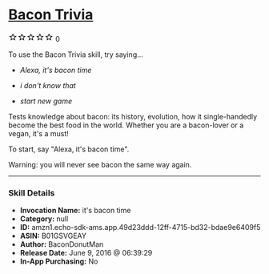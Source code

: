 # [Bacon Trivia](http://alexa.amazon.com/#skills/amzn1.echo-sdk-ams.app.49d23ddd-12ff-4715-bd32-bdae9e6409f5)
![0 stars](../../images/ic_star_border_black_18dp_1x.png)![0 stars](../../images/ic_star_border_black_18dp_1x.png)![0 stars](../../images/ic_star_border_black_18dp_1x.png)![0 stars](../../images/ic_star_border_black_18dp_1x.png)![0 stars](../../images/ic_star_border_black_18dp_1x.png) 0

To use the Bacon Trivia skill, try saying...

* *Alexa, it's bacon time*

* *i don't know that*

* *start new game*

Tests knowledge about bacon: its history, evolution, how it single-handedly become the best food in the world. Whether you are a bacon-lover or a vegan, it's a must!

To start, say "Alexa, it's bacon time".

 Warning: you will never see bacon the same way again.

***

### Skill Details

* **Invocation Name:** it's bacon time
* **Category:** null
* **ID:** amzn1.echo-sdk-ams.app.49d23ddd-12ff-4715-bd32-bdae9e6409f5
* **ASIN:** B01GSVGEAY
* **Author:** BaconDonutMan
* **Release Date:** June 9, 2016 @ 06:39:29
* **In-App Purchasing:** No
